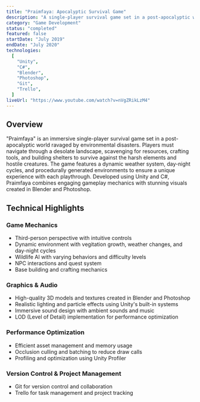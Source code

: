 ```yaml
---
title: "Praimfaya: Apocalyptic Survival Game"
description: "A single-player survival game set in a post-apocalyptic world."
category: "Game Development"
status: "completed"
featured: false
startDate: "July 2019"
endDate: "July 2020"
technologies:
  [
    "Unity",
    "C#",
    "Blender",
    "Photoshop",
    "Git",
    "Trello",
  ]
liveUrl: "https://www.youtube.com/watch?v=nVgZRikLzM4"
---
```


## Overview

"Praimfaya" is an immersive single-player survival game set in a post-apocalyptic world ravaged by environmental disasters. Players must navigate through a desolate landscape, scavenging for resources, crafting tools, and building shelters to survive against the harsh elements and hostile creatures. The game features a dynamic weather system, day-night cycles, and procedurally generated environments to ensure a unique experience with each playthrough. Developed using Unity and C#, Praimfaya combines engaging gameplay mechanics with stunning visuals created in Blender and Photoshop.

## Technical Highlights

### Game Mechanics
- Third-person perspective with intuitive controls
- Dynamic environment with vegitation growth, weather changes, and day-night cycles
- Wildlife AI with varying behaviors and difficulty levels
- NPC interactions and quest system
- Base building and crafting mechanics

### Graphics & Audio
- High-quality 3D models and textures created in Blender and Photoshop
- Realistic lighting and particle effects using Unity's built-in systems
- Immersive sound design with ambient sounds and music
- LOD (Level of Detail) implementation for performance optimization

### Performance Optimization
- Efficient asset management and memory usage
- Occlusion culling and batching to reduce draw calls
- Profiling and optimization using Unity Profiler

### Version Control & Project Management
- Git for version control and collaboration
- Trello for task management and project tracking
